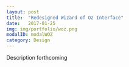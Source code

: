 ```yaml
---
layout: post
title:  "Redesigned Wizard of Oz Interface"
date:   2017-01-25
img: img/portfolio/woz.png
modalID: modalWOZ
category: Design
---
```


Description forthcoming